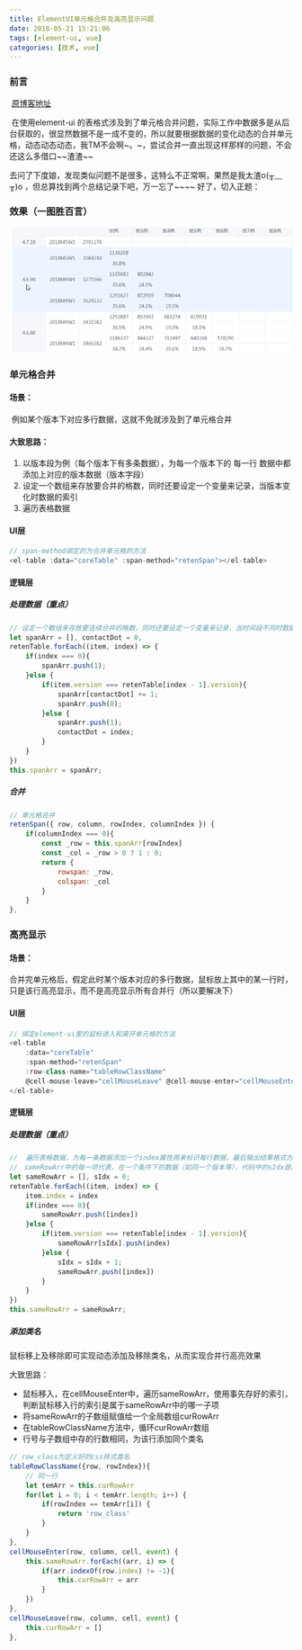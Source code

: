 ```yaml
---
title: ElementUI单元格合并及高亮显示问题
date: 2018-05-21 15:21:06
tags: [element-ui, vue]
categories: [技术, vue]
---
```


### 前言

​	[原博客地址](https://www.cnblogs.com/Evermenot/p/9057744.html)

​	在使用element-ui 的表格式涉及到了单元格合并问题，实际工作中数据多是从后台获取的，很显然数据不是一成不变的，所以就要根据数据的变化动态的合并单元格，动态动态动态，我TM不会啊~。~，尝试合并一直出现这样那样的问题，不会还这么多借口\~~渣渣\~~

​	去问了下度娘，发现类似问题不是很多，这特么不正常啊，果然是我太渣o(╥﹏╥)o ，但总算找到两个总结记录下吧，万一忘了~~~~	好了，切入正题：

### 效果（一图胜百言）

![img](/images/elementui/span.png)

### 单元格合并

#### **场景：**

​	例如某个版本下对应多行数据，这就不免就涉及到了单元格合并

#### **大致思路：**

1. 以版本段为例（每个版本下有多条数据），为每一个版本下的 每一行 数据中都添加上对应的版本数据（版本字段）
2. 设定一个数组来存放要合并的格数，同时还要设定一个变量来记录，当版本变化时数据的索引
3. 遍历表格数据

#### UI层

```javascript
// span-method绑定的为合并单元格的方法
<el-table :data="coreTable" :span-method="retenSpan"></el-table>
```

#### 逻辑层

##### 处理数据（重点）

```javascript
// 设定一个数组来存放要连续合并的格数，同时还要设定一个变量来记录，当时间段不同时数据的索引
let spanArr = [], contactDot = 0,
retenTable.forEach((item, index) => {
    if(index === 0){
        spanArr.push(1);
    }else {
        if(item.version === retenTable[index - 1].version){
            spanArr[contactDot] += 1;
            spanArr.push(0);
        }else {
            spanArr.push(1);
            contactDot = index;
        }
    }
})
this.spanArr = spanArr;
```

##### 合并

```javascript
// 单元格合并
retenSpan({ row, column, rowIndex, columnIndex }) {
    if(columnIndex === 0){
        const _row = this.spanArr[rowIndex]
        const _col = _row > 0 ? 1 : 0;
        return {
            rowspan: _row,
            colspan: _col
        }
    }
},
```

### 高亮显示

#### 场景：
合并完单元格后，假定此时某个版本对应的多行数据，鼠标放上其中的某一行时，只是该行高亮显示，而不是高亮显示所有合并行（所以要解决下）

#### 	UI层

```javascript
// 绑定element-ui里的鼠标进入和离开单元格的方法
<el-table  
    :data="coreTable" 
    :span-method="retenSpan" 
    :row-class-name="tableRowClassName"
    @cell-mouse-leave="cellMouseLeave" @cell-mouse-enter="cellMouseEnter">
</el-table>
```

#### 逻辑层

##### 处理数据（重点）

```javascript
//  遍历表格数据，为每一条数据添加一个index属性用来标识每行数据，最后输出结果格式为 sameRowArr = [[0, 1, 2, 3], [4, 5, 6], [7, 8, 9],......]
//　sameRowArr中的每一项代表，在一个条件下的数据（如同一个版本等），代码中的sIdx是用来控制数组的下标，版本变化时sIdx +1
let sameRowArr = [], sIdx = 0;
retenTable.forEach((item, index) => {
    item.index = index
    if(index === 0){
        sameRowArr.push([index])
    }else {
        if(item.version === retenTable[index - 1].version){
            sameRowArr[sIdx].push(index)
        }else {
            sIdx = sIdx + 1;
            sameRowArr.push([index])
        }
    }
})
this.sameRowArr = sameRowArr;
```

##### 添加类名

鼠标移上及移除即可实现动态添加及移除类名，从而实现合并行高亮效果

大致思路：

- 鼠标移入，在cellMouseEnter中，遍历sameRowArr，使用事先存好的索引，判断鼠标移入行的索引是属于sameRowArr中的哪一子项
- 将sameRowArr的子数组赋值给一个全局数组curRowArr
- 在tableRowClassName方法中，循环curRowArr数组
- 行号与子数组中存的行数相同，为该行添加同个类名

```javascript
// row_class为定义好的css样式类名
tableRowClassName({row, rowIndex}){
    // 同一行
    let temArr = this.curRowArr
    for(let i = 0; i < temArr.length; i++) {
        if(rowIndex == temArr[i]) {
            return 'row_class'
        }
    }
},
cellMouseEnter(row, column, cell, event) {
    this.sameRowArr.forEach((arr, i) => {
        if(arr.indexOf(row.index) != -1){
            this.curRowArr = arr
        }
    })
},
cellMouseLeave(row, column, cell, event) {
    this.curRowArr = []
},
```

